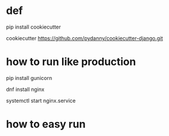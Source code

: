# def

pip install cookiecutter

cookiecutter https://github.com/pydanny/cookiecutter-django.git

# how to run like production

pip install gunicorn

dnf install nginx

systemctl start nginx.service

# how to easy run


